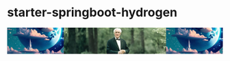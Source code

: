 # starter-springboot-hydrogen

<img src="https://github.com/churchofscyence/resources/blob/main/banners/banner-thomas-edison.png" alt="Thomas Edison">
